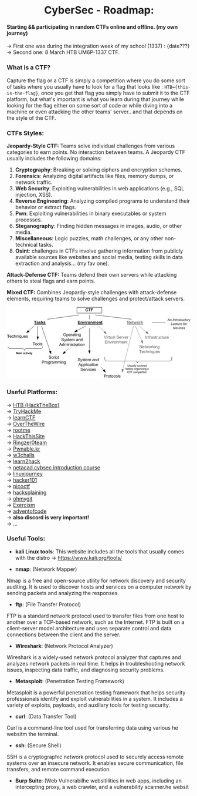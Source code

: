 <div align="center">

# CyberSec - Roadmap:

</div>

#### Starting && participating in random CTFs online and offline.  (my own journey)
  -> First one was during the integration week of my school (1337) : {date???}   
  -> Second one: 8 March HTB UM6P-1337 CTF.  

### What is a CTF?  
Capture the flag or a CTF is simply a competition where you do some sort of tasks  where you usually have to look for a flag that looks like : `HTB={this-is-the-flag}`, once you get that flag you simply have to submit it to the CTF platform, but what's important is what you learn during that journey while looking for the flag either on some sort of code or while diving into a machine or even attacking the other teams' server.. and that depends on the style of the CTF.

### CTFs Styles:
**Jeopardy-Style CTF:** Teams solve individual challenges from various categories to earn points. No interaction between teams. A Jeopardy CTF usually includes the following domains:

1. **Cryptography**: Breaking or solving ciphers and encryption schemes.
2. **Forensics**: Analyzing digital artifacts like files, memory dumps, or network traffic.
3. **Web Security**: Exploiting vulnerabilities in web applications (e.g., SQL injection, XSS).
4. **Reverse Engineering**: Analyzing compiled programs to understand their behavior or extract flags.
5. **Pwn**: Exploiting vulnerabilities in binary executables or system processes.
6. **Steganography**: Finding hidden messages in images, audio, or other media.
7. **Miscellaneous**: Logic puzzles, math challenges, or any other non-technical tasks.
8. **Osint**:  challenges in CTFs involve gathering information from publicly available sources like websites and social media, testing skills in data extraction and analysis... (my fav one).

**Attack-Defense CTF:** Teams defend their own servers while attacking others to steal flags and earn points.

**Mixed CTF:** Combines Jeopardy-style challenges with attack-defense elements, requiring teams to solve challenges and protect/attack servers.

<div align="center">

![CTF-Framework](./resources/images/CTF-based-framework-structure.png)
</div>

### Useful Platforms:  
  -> [HTB (HackTheBox)](https://www.hackthebox.com/)  
  -> [TryHackMe](https://tryhackme.com/)  
  -> [learnCTF](https://ctflearn.com/)   
  -> [OverTheWire](https://overthewire.org/wargames/)   
  -> [rootme](https://www.root-me.org/)  
  -> [HackThisSite](https://www.hackthissite.org/)  
  -> [Ringzer0team](http://ringzer0ctf.com/)  
  -> [Pwnable.kr](https://pwnable.kr/)  
  -> [w3challs](https://w3challs.com/)  
  -> [learn2hack](learn2hack.io)  
  -> [netacad cybsec introduction course](https://www.netacad.com/courses/introduction-to-cybersecurity?courseLang=en-US)  
  -> [linuxjourney](https://linuxjourney.com/)  
  -> [hacker101](https://www.hacker101.com/)  
  -> [picoctf](https://picoctf.org/)  
  -> [hacksplaining](https://www.hacksplaining.com/lessons)  
  -> [ohmygit](https://ohmygit.org/)  
  -> [Exercism](https://exercism.org/)  
  -> [adventofcode](https://adventofcode.com/)  
  -> **also discord is very important!**   
  -> ...  


### Useful Tools:

+ **kali Linux tools**: This website includes all the tools that usually comes with the distro -> https://www.kali.org/tools/  

+ **nmap**: (Network Mapper)  

Nmap is a free and open-source utility for network discovery and security auditing. It is used to discover hosts and services on a computer network by sending packets and analyzing the responses.

+ **ftp**: (File Transfer Protocol)  
  
FTP is a standard network protocol used to transfer files from one host to another over a TCP-based network, such as the Internet. FTP is built on a client-server model architecture and uses separate control and data connections between the client and the server.

+ **Wireshark**: (Network Protocol Analyzer)  

Wireshark is a widely-used network protocol analyzer that captures and analyzes network packets in real time. It helps in troubleshooting network issues, inspecting data traffic, and diagnosing security problems.

+ **Metasploit**: (Penetration Testing Framework)  

Metasploit is a powerful penetration testing framework that helps security professionals identify and exploit vulnerabilities in a system. It includes a variety of exploits, payloads, and auxiliary tools for testing security.

+ **curl**: (Data Transfer Tool)  

Curl is a command-line tool used for transferring data using various he websitm the terminal.

+ **ssh**: (Secure Shell)  

SSH is a cryptographic network protocol used to securely access remote systems over an insecure network. It enables secure communication, file transfers, and remote command execution.

+ **Burp Suite**: (Web Vulnerabilhe websitilities in web apps, including an intercepting proxy, a web crawler, and a vulnerability scanner.he websit

